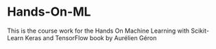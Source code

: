 # Hands-On-ML
This is the course work for the Hands On Machine Learning with Scikit-Learn Keras and TensorFlow book by Aurélien Géron
